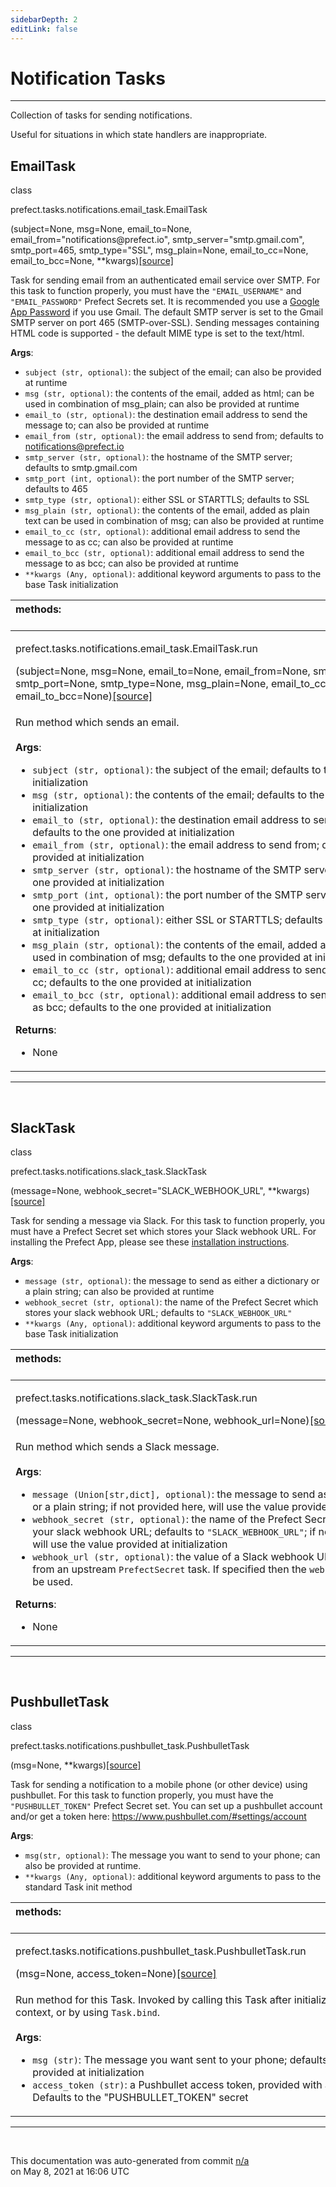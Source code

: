 ```yaml
---
sidebarDepth: 2
editLink: false
---
```

# Notification Tasks
---
Collection of tasks for sending notifications.

Useful for situations in which state handlers are inappropriate.
 ## EmailTask
 <div class='class-sig' id='prefect-tasks-notifications-email-task-emailtask'><p class="prefect-sig">class </p><p class="prefect-class">prefect.tasks.notifications.email_task.EmailTask</p>(subject=None, msg=None, email_to=None, email_from=&quot;notifications@prefect.io&quot;, smtp_server=&quot;smtp.gmail.com&quot;, smtp_port=465, smtp_type=&quot;SSL&quot;, msg_plain=None, email_to_cc=None, email_to_bcc=None, **kwargs)<span class="source"><a href="https://github.com/PrefectHQ/prefect/blob/master/src/prefect/tasks/notifications/email_task.py#L11">[source]</a></span></div>

Task for sending email from an authenticated email service over SMTP. For this task to function properly, you must have the `"EMAIL_USERNAME"` and `"EMAIL_PASSWORD"` Prefect Secrets set.  It is recommended you use a [Google App Password](https://support.google.com/accounts/answer/185833) if you use Gmail.  The default SMTP server is set to the Gmail SMTP server on port 465 (SMTP-over-SSL). Sending messages containing HTML code is supported - the default MIME type is set to the text/html.

**Args**:     <ul class="args"><li class="args">`subject (str, optional)`: the subject of the email; can also be provided at runtime     </li><li class="args">`msg (str, optional)`: the contents of the email, added as html; can be used in         combination of msg_plain; can also be provided at runtime     </li><li class="args">`email_to (str, optional)`: the destination email address to send the message to; can also         be provided at runtime     </li><li class="args">`email_from (str, optional)`: the email address to send from; defaults to         notifications@prefect.io     </li><li class="args">`smtp_server (str, optional)`: the hostname of the SMTP server; defaults to smtp.gmail.com     </li><li class="args">`smtp_port (int, optional)`: the port number of the SMTP server; defaults to 465     </li><li class="args">`smtp_type (str, optional)`: either SSL or STARTTLS; defaults to SSL     </li><li class="args">`msg_plain (str, optional)`: the contents of the email, added as plain text can be used in         combination of msg; can also be provided at runtime     </li><li class="args">`email_to_cc (str, optional)`: additional email address to send the message to as cc;         can also be provided at runtime     </li><li class="args">`email_to_bcc (str, optional)`: additional email address to send the message to as bcc;         can also be provided at runtime     </li><li class="args">`**kwargs (Any, optional)`: additional keyword arguments to pass to the base Task         initialization</li></ul>

|methods: &nbsp;&nbsp;&nbsp;&nbsp;&nbsp;&nbsp;&nbsp;&nbsp;&nbsp;&nbsp;&nbsp;&nbsp;&nbsp;&nbsp;&nbsp;&nbsp;&nbsp;&nbsp;&nbsp;&nbsp;&nbsp;&nbsp;&nbsp;&nbsp;&nbsp;&nbsp;&nbsp;&nbsp;&nbsp;&nbsp;&nbsp;&nbsp;&nbsp;&nbsp;&nbsp;&nbsp;&nbsp;&nbsp;&nbsp;&nbsp;&nbsp;&nbsp;&nbsp;&nbsp;&nbsp;&nbsp;&nbsp;&nbsp;&nbsp;&nbsp;&nbsp;&nbsp;&nbsp;&nbsp;&nbsp;&nbsp;&nbsp;&nbsp;&nbsp;&nbsp;&nbsp;&nbsp;&nbsp;&nbsp;&nbsp;&nbsp;&nbsp;&nbsp;&nbsp;&nbsp;&nbsp;&nbsp;&nbsp;&nbsp;&nbsp;&nbsp;&nbsp;&nbsp;&nbsp;&nbsp;&nbsp;&nbsp;&nbsp;&nbsp;&nbsp;&nbsp;&nbsp;&nbsp;&nbsp;&nbsp;&nbsp;&nbsp;&nbsp;&nbsp;&nbsp;&nbsp;&nbsp;&nbsp;&nbsp;&nbsp;&nbsp;&nbsp;&nbsp;&nbsp;&nbsp;&nbsp;&nbsp;&nbsp;&nbsp;&nbsp;&nbsp;&nbsp;&nbsp;&nbsp;&nbsp;&nbsp;&nbsp;&nbsp;&nbsp;&nbsp;&nbsp;&nbsp;&nbsp;&nbsp;&nbsp;&nbsp;&nbsp;&nbsp;&nbsp;&nbsp;&nbsp;&nbsp;&nbsp;&nbsp;&nbsp;&nbsp;&nbsp;&nbsp;&nbsp;&nbsp;&nbsp;&nbsp;&nbsp;&nbsp;&nbsp;&nbsp;&nbsp;&nbsp;&nbsp;&nbsp;|
|:----|
 | <div class='method-sig' id='prefect-tasks-notifications-email-task-emailtask-run'><p class="prefect-class">prefect.tasks.notifications.email_task.EmailTask.run</p>(subject=None, msg=None, email_to=None, email_from=None, smtp_server=None, smtp_port=None, smtp_type=None, msg_plain=None, email_to_cc=None, email_to_bcc=None)<span class="source"><a href="https://github.com/PrefectHQ/prefect/blob/master/src/prefect/tasks/notifications/email_task.py#L67">[source]</a></span></div>
<p class="methods">Run method which sends an email.<br><br>**Args**:     <ul class="args"><li class="args">`subject (str, optional)`: the subject of the email; defaults to the one provided         at initialization     </li><li class="args">`msg (str, optional)`: the contents of the email; defaults to the one provided         at initialization     </li><li class="args">`email_to (str, optional)`: the destination email address to send the message to;         defaults to the one provided at initialization     </li><li class="args">`email_from (str, optional)`: the email address to send from; defaults to the one         provided at initialization     </li><li class="args">`smtp_server (str, optional)`: the hostname of the SMTP server; defaults to the one         provided at initialization     </li><li class="args">`smtp_port (int, optional)`: the port number of the SMTP server; defaults to the one         provided at initialization     </li><li class="args">`smtp_type (str, optional)`: either SSL or STARTTLS; defaults to the one provided         at initialization     </li><li class="args">`msg_plain (str, optional)`: the contents of the email, added as plain text can be used in         combination of msg; defaults to the one provided at initialization     </li><li class="args">`email_to_cc (str, optional)`: additional email address to send the message to as cc;         defaults to the one provided at initialization     </li><li class="args">`email_to_bcc (str, optional)`: additional email address to send the message to as bcc;         defaults to the one provided at initialization</li></ul> **Returns**:     <ul class="args"><li class="args">None</li></ul></p>|

---
<br>

 ## SlackTask
 <div class='class-sig' id='prefect-tasks-notifications-slack-task-slacktask'><p class="prefect-sig">class </p><p class="prefect-class">prefect.tasks.notifications.slack_task.SlackTask</p>(message=None, webhook_secret=&quot;SLACK_WEBHOOK_URL&quot;, **kwargs)<span class="source"><a href="https://github.com/PrefectHQ/prefect/blob/master/src/prefect/tasks/notifications/slack_task.py#L8">[source]</a></span></div>

Task for sending a message via Slack.  For this task to function properly, you must have a Prefect Secret set which stores your Slack webhook URL.  For installing the Prefect App, please see these [installation instructions](https://docs.prefect.io/core/advanced_tutorials/slack-notifications.html#installation-instructions).

**Args**:     <ul class="args"><li class="args">`message (str, optional)`: the message to send as either a dictionary or a plain         string; can also be provided at runtime     </li><li class="args">`webhook_secret (str, optional)`: the name of the Prefect Secret which stores your         slack webhook URL; defaults to `"SLACK_WEBHOOK_URL"`     </li><li class="args">`**kwargs (Any, optional)`: additional keyword arguments to pass to the base Task         initialization</li></ul>

|methods: &nbsp;&nbsp;&nbsp;&nbsp;&nbsp;&nbsp;&nbsp;&nbsp;&nbsp;&nbsp;&nbsp;&nbsp;&nbsp;&nbsp;&nbsp;&nbsp;&nbsp;&nbsp;&nbsp;&nbsp;&nbsp;&nbsp;&nbsp;&nbsp;&nbsp;&nbsp;&nbsp;&nbsp;&nbsp;&nbsp;&nbsp;&nbsp;&nbsp;&nbsp;&nbsp;&nbsp;&nbsp;&nbsp;&nbsp;&nbsp;&nbsp;&nbsp;&nbsp;&nbsp;&nbsp;&nbsp;&nbsp;&nbsp;&nbsp;&nbsp;&nbsp;&nbsp;&nbsp;&nbsp;&nbsp;&nbsp;&nbsp;&nbsp;&nbsp;&nbsp;&nbsp;&nbsp;&nbsp;&nbsp;&nbsp;&nbsp;&nbsp;&nbsp;&nbsp;&nbsp;&nbsp;&nbsp;&nbsp;&nbsp;&nbsp;&nbsp;&nbsp;&nbsp;&nbsp;&nbsp;&nbsp;&nbsp;&nbsp;&nbsp;&nbsp;&nbsp;&nbsp;&nbsp;&nbsp;&nbsp;&nbsp;&nbsp;&nbsp;&nbsp;&nbsp;&nbsp;&nbsp;&nbsp;&nbsp;&nbsp;&nbsp;&nbsp;&nbsp;&nbsp;&nbsp;&nbsp;&nbsp;&nbsp;&nbsp;&nbsp;&nbsp;&nbsp;&nbsp;&nbsp;&nbsp;&nbsp;&nbsp;&nbsp;&nbsp;&nbsp;&nbsp;&nbsp;&nbsp;&nbsp;&nbsp;&nbsp;&nbsp;&nbsp;&nbsp;&nbsp;&nbsp;&nbsp;&nbsp;&nbsp;&nbsp;&nbsp;&nbsp;&nbsp;&nbsp;&nbsp;&nbsp;&nbsp;&nbsp;&nbsp;&nbsp;&nbsp;&nbsp;&nbsp;&nbsp;&nbsp;|
|:----|
 | <div class='method-sig' id='prefect-tasks-notifications-slack-task-slacktask-run'><p class="prefect-class">prefect.tasks.notifications.slack_task.SlackTask.run</p>(message=None, webhook_secret=None, webhook_url=None)<span class="source"><a href="https://github.com/PrefectHQ/prefect/blob/master/src/prefect/tasks/notifications/slack_task.py#L34">[source]</a></span></div>
<p class="methods">Run method which sends a Slack message.<br><br>**Args**:     <ul class="args"><li class="args">`message (Union[str,dict], optional)`: the message to send as either a dictionary         or a plain string; if not provided here, will use the value provided at         initialization     </li><li class="args">`webhook_secret (str, optional)`: the name of the Prefect Secret which stores your         slack webhook URL; defaults to `"SLACK_WEBHOOK_URL"`; if not provided here,         will use the value provided at initialization     </li><li class="args">`webhook_url (str, optional)`: the value of a Slack webhook URL that is returned from an         upstream `PrefectSecret` task. If specified then the `webhook_secret` will not be used.</li></ul> **Returns**:     <ul class="args"><li class="args">None</li></ul></p>|

---
<br>

 ## PushbulletTask
 <div class='class-sig' id='prefect-tasks-notifications-pushbullet-task-pushbullettask'><p class="prefect-sig">class </p><p class="prefect-class">prefect.tasks.notifications.pushbullet_task.PushbulletTask</p>(msg=None, **kwargs)<span class="source"><a href="https://github.com/PrefectHQ/prefect/blob/master/src/prefect/tasks/notifications/pushbullet_task.py#L7">[source]</a></span></div>

Task for sending a notification to a mobile phone (or other device) using pushbullet. For this task to function properly, you must have the `"PUSHBULLET_TOKEN"` Prefect Secret set. You can set up a pushbullet account and/or get a token here: https://www.pushbullet.com/#settings/account

**Args**:     <ul class="args"><li class="args">`msg(str, optional)`:  The message you want to send to your phone; can also be provided         at runtime.     </li><li class="args">`**kwargs (Any, optional)`: additional keyword arguments to pass to the standard Task         init method</li></ul>

|methods: &nbsp;&nbsp;&nbsp;&nbsp;&nbsp;&nbsp;&nbsp;&nbsp;&nbsp;&nbsp;&nbsp;&nbsp;&nbsp;&nbsp;&nbsp;&nbsp;&nbsp;&nbsp;&nbsp;&nbsp;&nbsp;&nbsp;&nbsp;&nbsp;&nbsp;&nbsp;&nbsp;&nbsp;&nbsp;&nbsp;&nbsp;&nbsp;&nbsp;&nbsp;&nbsp;&nbsp;&nbsp;&nbsp;&nbsp;&nbsp;&nbsp;&nbsp;&nbsp;&nbsp;&nbsp;&nbsp;&nbsp;&nbsp;&nbsp;&nbsp;&nbsp;&nbsp;&nbsp;&nbsp;&nbsp;&nbsp;&nbsp;&nbsp;&nbsp;&nbsp;&nbsp;&nbsp;&nbsp;&nbsp;&nbsp;&nbsp;&nbsp;&nbsp;&nbsp;&nbsp;&nbsp;&nbsp;&nbsp;&nbsp;&nbsp;&nbsp;&nbsp;&nbsp;&nbsp;&nbsp;&nbsp;&nbsp;&nbsp;&nbsp;&nbsp;&nbsp;&nbsp;&nbsp;&nbsp;&nbsp;&nbsp;&nbsp;&nbsp;&nbsp;&nbsp;&nbsp;&nbsp;&nbsp;&nbsp;&nbsp;&nbsp;&nbsp;&nbsp;&nbsp;&nbsp;&nbsp;&nbsp;&nbsp;&nbsp;&nbsp;&nbsp;&nbsp;&nbsp;&nbsp;&nbsp;&nbsp;&nbsp;&nbsp;&nbsp;&nbsp;&nbsp;&nbsp;&nbsp;&nbsp;&nbsp;&nbsp;&nbsp;&nbsp;&nbsp;&nbsp;&nbsp;&nbsp;&nbsp;&nbsp;&nbsp;&nbsp;&nbsp;&nbsp;&nbsp;&nbsp;&nbsp;&nbsp;&nbsp;&nbsp;&nbsp;&nbsp;&nbsp;&nbsp;&nbsp;&nbsp;|
|:----|
 | <div class='method-sig' id='prefect-tasks-notifications-pushbullet-task-pushbullettask-run'><p class="prefect-class">prefect.tasks.notifications.pushbullet_task.PushbulletTask.run</p>(msg=None, access_token=None)<span class="source"><a href="https://github.com/PrefectHQ/prefect/blob/master/src/prefect/tasks/notifications/pushbullet_task.py#L25">[source]</a></span></div>
<p class="methods">Run method for this Task. Invoked by calling this Task after initialization within a Flow context, or by using `Task.bind`.<br><br>**Args**:     <ul class="args"><li class="args">`msg (str)`: The message you want sent to your phone; defaults to the one provided         at initialization     </li><li class="args">`access_token (str)`: a Pushbullet access token, provided with a Prefect secret.         Defaults to the "PUSHBULLET_TOKEN" secret</li></ul></p>|

---
<br>


<p class="auto-gen">This documentation was auto-generated from commit <a href='https://github.com/PrefectHQ/prefect/commit/n/a'>n/a</a> </br>on May 8, 2021 at 16:06 UTC</p>